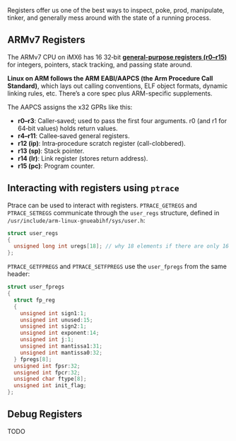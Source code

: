 Registers offer us one of the best ways to inspect, poke, prod, manipulate, tinker, and generally mess around with the state of a running process.

## ARMv7 Registers

The ARMv7 CPU on iMX6 has 16 32‑bit [**general‑purpose registers (r0–r15)**](https://developer.arm.com/documentation/den0013/d/ARM-Processor-Modes-and-Registers/Registers) for integers, pointers, stack tracking, and passing state around.

**Linux on ARM follows the ARM EABI/AAPCS (the Arm Procedure Call Standard)**, which lays out calling conventions, ELF object formats, dynamic linking rules, etc. There’s a core spec plus ARM-specific supplements.

The AAPCS assigns the x32 GPRs like this:
- **r0–r3**: Caller‑saved; used to pass the first four arguments. r0 (and r1 for 64‑bit values) holds return values.
- **r4–r11**: Callee‑saved general registers.
- **r12 (ip)**: Intra‑procedure scratch register (call-clobbered).
- **r13 (sp)**: Stack pointer.
- **r14 (lr)**: Link register (stores return address).
- **r15 (pc)**: Program counter.

## Interacting with registers using `ptrace`

Ptrace can be used to interact with registers. `PTRACE_GETREGS` and `PTRACE_SETREGS` communicate through the `user_regs` structure, defined in `/usr/include/arm-linux-gnueabihf/sys/user.h`:

```C
struct user_regs
{
  unsigned long int uregs[18]; // why 18 elements if there are only 16 registers? Virtual registers?
};
```

`PTRACE_GETFPREGS` and `PTRACE_SETFPREGS` use the `user_fpregs` from the same header:

```C
struct user_fpregs
{
  struct fp_reg
  {
    unsigned int sign1:1;
    unsigned int unused:15;
    unsigned int sign2:1;
    unsigned int exponent:14;
    unsigned int j:1;
    unsigned int mantissa1:31;
    unsigned int mantissa0:32;
  } fpregs[8];
  unsigned int fpsr:32;
  unsigned int fpcr:32;
  unsigned char ftype[8];
  unsigned int init_flag;
};
```

## Debug Registers

TODO
